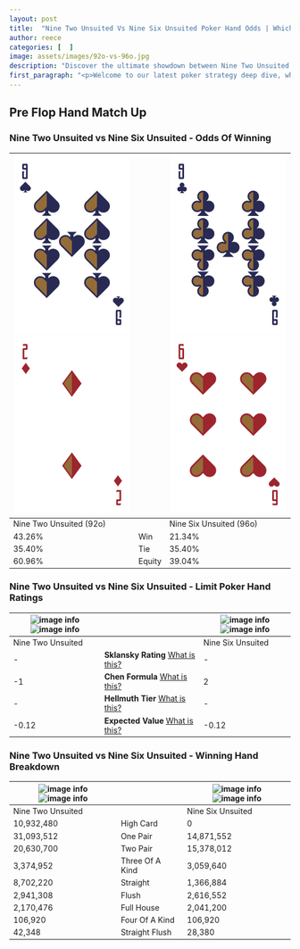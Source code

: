 ```yaml
---
layout: post
title:  "Nine Two Unsuited Vs Nine Six Unsuited Poker Hand Odds | Which Is The Better Hand In Poker? A Complete Guide"
author: reece
categories: [  ]
image: assets/images/92o-vs-96o.jpg
description: "Discover the ultimate showdown between Nine Two Unsuited and Nine Six Unsuited in poker! Uncover the odds, strategies, and scenarios where one hand triumphs over the other. Get ready to up your poker game with this thrilling analysis."
first_paragraph: "<p>Welcome to our latest poker strategy deep dive, where we're pitting two distinct hands against each other in a high-stakes showdown: Nine Two Unsuited vs Nine Six Unsuited.</p><p>In the dynamic world of poker, every decision counts, and knowing which hand holds the upper hand is key to your success at the table.</p><p>In this article, we'll dissect these two hands, explore the scenarios where one dominates the other, and equip you with the knowledge to make strategic choices that can tip the odds in your favor.</p><p>Get ready to unravel the intriguing dynamics of these poker hands and elevate your game to new heights.</p>"
---
```




[comment]: # (sp0)

## Pre Flop Hand Match Up

<div class="table hand-ratings" markdown="1"> 



### Nine Two Unsuited vs Nine Six Unsuited - Odds Of Winning


    
| ![image info](assets/images/hand1/9.png) ![image info](assets/images/hand1/2o.png) |  | ![image info](assets/images/hand2/9.png) ![image info](assets/images/hand2/6o.png) |
| -------- | -------- | -------- |
| Nine Two Unsuited (92o) |  | Nine Six Unsuited (96o) |
| 43.26% | Win | 21.34% |
| 35.40% | Tie | 35.40% |
| 60.96% | Equity | 39.04% |




[comment]: # (sp1)



### Nine Two Unsuited vs Nine Six Unsuited - Limit Poker Hand Ratings


    
| ![image info](https://www.riverpairs.com/assets/images/hand1/9.png) ![image info](https://www.riverpairs.com/assets/images/hand1/2o.png) |  | ![image info](https://www.riverpairs.com/assets/images/hand2/9.png) ![image info](https://www.riverpairs.com/assets/images/hand2/6o.png) |
| -------- | -------- | -------- |
| Nine Two Unsuited |  | Nine Six Unsuited |
| - | **Sklansky Rating** [What is this?](/sklansky-rating-explained) | - |
| -1 | **Chen Formula** [What is this?](/chen-formula-explained) | 2 |
| - | **Hellmuth Tier** [What is this?](/Hellmuth-tier-explained) | - |
| -0.12 | **Expected Value** [What is this?](/expected-value-explained) | -0.12 |




[comment]: # (sp2)



### Nine Two Unsuited vs Nine Six Unsuited - Winning Hand Breakdown


    
| ![image info](https://www.riverpairs.com/assets/images/hand1/9.png) ![image info](https://www.riverpairs.com/assets/images/hand1/2o.png) |  | ![image info](https://www.riverpairs.com/assets/images/hand2/9.png) ![image info](https://www.riverpairs.com/assets/images/hand2/6o.png) |
| -------- | -------- | -------- |
| Nine Two Unsuited |  | Nine Six Unsuited |
| 10,932,480 | High Card | 0 |
| 31,093,512 | One Pair | 14,871,552 |
| 20,630,700 | Two Pair | 15,378,012 |
| 3,374,952 | Three Of A Kind | 3,059,640 |
| 8,702,220 | Straight | 1,366,884 |
| 2,941,308 | Flush | 2,616,552 |
| 2,170,476 | Full House | 2,041,200 |
| 106,920 | Four Of A Kind | 106,920 |
| 42,348 | Straight Flush | 28,380 |




[comment]: # (sp3)



</div>

[comment]: # (sp4)



[comment]: # (sp5)

